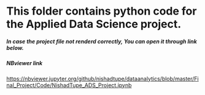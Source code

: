 # This folder contains python code for the Applied Data Science project. 

##### In case the project file not renderd correctly, You can open it through link below.

##### NBviewer link

https://nbviewer.jupyter.org/github/nishadtupe/dataanalytics/blob/master/Final_Project/Code/NishadTupe_ADS_Project.ipynb
